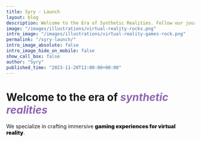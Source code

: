 ```yaml
---
title: Syry - Launch
layout: blog
description: Welcome to the Era of Synthetic Realities. Follow our journey into virtual insanity while we build a future where education and gaming are fully immersive.
image: "/images/illustrations/virtual-reality-rocks.png"
intro_image: "/images/illustrations/virtual-reality-games-rock.png"
permalink: "/syry-launch/"
intro_image_absolute: false
intro_image_hide_on_mobile: false
show_call_box: false
author: "Syry"
published_time: "2023-11-20T12:00:00+00:00"
---
```


# Welcome to the era of *<span style="color:#9065b0">synthetic realities</span>*

We specialize in crafting immersive <strong style="font-weight: 900;">gaming experiences for virtual reality</strong>.
